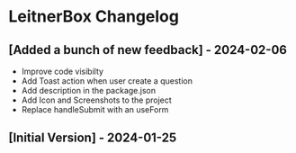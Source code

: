 # LeitnerBox Changelog

## [Added a bunch of new feedback] - 2024-02-06

- Improve code visibilty
- Add Toast action when user create a question
- Add description in the package.json
- Add Icon and Screenshots to the project
- Replace handleSubmit with an useForm

## [Initial Version] - 2024-01-25
